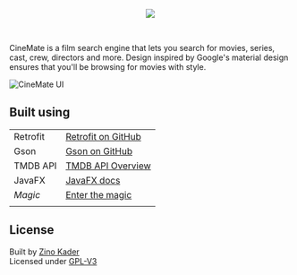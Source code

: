 <p align="center">
<img src="https://www.zinokader.se/img/CineMate_Logo.png" />
</p>

<br>


CineMate is a film search engine that lets you search for movies, series, cast,
crew, directors and more. Design inspired by Google's material design ensures that
you'll be browsing for movies with style.


![CineMate UI](https://www.zinokader.se/img/cinemate_showcase.png)

Built using
----



  
  |  |  |
  | ------ | ------ |
  | Retrofit | [Retrofit on GitHub](https://github.com/square/retrofit) |
  | Gson | [Gson on GitHub](https://github.com/google/gson)|
  | TMDB API | [TMDB API Overview](https://www.themoviedb.org/documentation/api) |
  | JavaFX | [JavaFX docs](http://docs.oracle.com/javase/8/javase-clienttechnologies.htm)  |
  | <i>Magic</i> | [Enter the magic](https://www.zinokader.se) |
  |  |  |



License
----
Built by [Zino Kader](https://www.zinokader.se)
<br>
Licensed under [GPL-V3](LICENSE.md)
